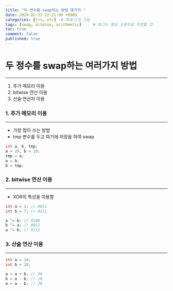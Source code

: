 ```yaml
---
title: "두 변수를 swap하는 방법 몇가지 "
date: 2024-02-27 22:21:00 +0900
categories: [C++, etc]  # 최대 2개 가능
tags: [swap, bitwise, arithmetic]     # 태그는 항상 소문자로 작성할 것
toc: true
comment: false
published: true
---
```


# 두 정수를 swap하는 여러가지 방법 
---

1. 추가 메모리 이용
2. bitwise 연산 이용
3. 산술 연산자 이용

### 1. 추가 메모리 이용
---
- 가장 많이 쓰는 방법
- tmp 변수를 두고 여기에 저장을 하여 swap
```cpp
int a, b, tmp;
a = 20; b = 10;
tmp = a;
a = b;
b = tmp;
```


### 2. bitwise 연산 이용
--- 
- XOR의 특성을 이용함 

```cpp
int a = 3; // 0011
int b = 7; // 0111

a ^= b; // 0100 
b ^= a; // 0011
a ^= b; // 0111
```

### 3. 산술 연산 이용
---
```cpp
int a = 10;
int b = 20;

a = a + b; // 30 
b = a - b; // 10
a = a - b; // 20
```